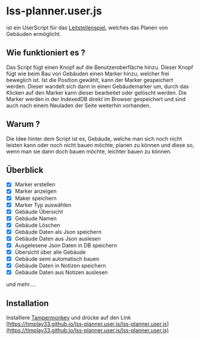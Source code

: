 # lss-planner.user.js

ist ein UserScript für das [Leitstellenspiel](https://leitstellenspiel.de), welches das Planen von Gebäuden ermöglicht.

## Wie funktioniert es ?

Das Script fügt einen Knopf auf die Benutzeroberfläche hinzu. Dieser Knopf fügt wie beim Bau von Gebäuden einen Marker hinzu, welcher frei beweglich ist. Ist die Position gewählt, kann der Marker gespeichert werden. Dieser wandelt sich dann in einen Gebäudemarker um, durch das Klicken auf den Marker kann dieser bearbeitet oder gelöscht werden. Die Marker werden in der IndexedDB direkt im Browser gespeichert und sind auch nach einem Neuladen der Seite weiterhin vorhanden.

## Warum ?

Die Idee hinter dem Script ist es, Gebäude, welche man sich noch nicht leisten kann oder noch nicht bauen möchte, planen zu können und diese so, wenn man sie dann doch bauen möchte, leichter bauen zu können.

## Überblick

- [x] Marker erstellen
- [x] Marker anzeigen
- [x] Maker speichern
- [x] Marker Typ auswählen
- [x] Gebäude Übersicht
- [x] Gebäude Namen
- [x] Gebäude Löschen
- [x] Gebäude Daten als Json speichern
- [x] Gebäude Daten aus Json auslesen
- [x] Ausgelesene Json Daten in DB speichern
- [x] Übersicht über alle Gebäude
- [x] Gebäude semi automatisch bauen
- [x] Gebäude Daten in Notizen speichern
- [x] Gebäude Daten aus Notizen auslesen

und mehr....

## Installation

Installiere [Tampermonkey](https://www.tampermonkey.net/)
und drücke auf den Link
[https://timplay33.github.io/lss-planner.user.js/lss-planner.user.js](https://timplay33.github.io/lss-planner.user.js/lss-planner.user.js)

